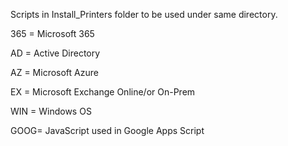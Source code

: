 Scripts in Install_Printers folder to be used under same directory.

365 = Microsoft 365

AD  = Active Directory

AZ  = Microsoft Azure

EX  = Microsoft Exchange Online/or On-Prem

WIN = Windows OS

GOOG= JavaScript used in Google Apps Script
